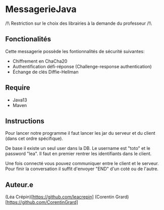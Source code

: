 # MessagerieJava

/!\ Restriction sur le choix des librairies à la demande du professeur /!\

## Fonctionalités 
Cette messagerie possède les fontionnalités de sécurité suivantes:
* Chiffrement en ChaCha20
* Authentification défi-réponse (Challenge-response authentication)
* Échange de clés Diffie-Hellman

## Require
* Java13
* Maven

## Instructions
Pour lancer notre programme il faut lancer les jar du serveur et du client (dans cet ordre spécifique).

De base il existe un seul user dans la DB. Le username est "toto" et le password "lea".
Il faut en premier rentrer les identifiants dans le client.

Une fois connecté vous pouvez communiquer entre le client et le serveur. Pour finir la conversation il suffit d'envoyer "END" d'un coté ou de l'autre.

## Auteur.e
(Léa Crépin)[https://github.com/leacrepin]
(Corentin Grard)[https://github.com/CorentinGrard]
